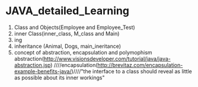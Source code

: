 # JAVA_detailed_Learning
1. Class and Objects(Employee and Employee_Test)
2. inner Class(inner_class, M_class and Main)
3. ing
4. inheritance (Animal, Dogs, main_ineritance)
5. concept of abstraction, encapsulation and polymophism
   abstraction(http://www.visionsdeveloper.com/tutorial/java/java-abstraction.jsp)
   ////encapsulation(http://brevitaz.com/encapsulation-example-benefits-java/)////"the interface to a class should reveal as little as possible about its inner workings"
